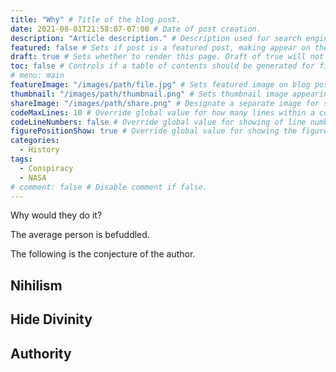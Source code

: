 ```yaml
---
title: "Why" # Title of the blog post.
date: 2021-08-01T21:58:07-07:00 # Date of post creation.
description: "Article description." # Description used for search engine.
featured: false # Sets if post is a featured post, making appear on the home page side bar.
draft: true # Sets whether to render this page. Draft of true will not be rendered.
toc: false # Controls if a table of contents should be generated for first-level links automatically.
# menu: main
featureImage: "/images/path/file.jpg" # Sets featured image on blog post.
thumbnail: "/images/path/thumbnail.png" # Sets thumbnail image appearing inside card on homepage.
shareImage: "/images/path/share.png" # Designate a separate image for social media sharing.
codeMaxLines: 10 # Override global value for how many lines within a code block before auto-collapsing.
codeLineNumbers: false # Override global value for showing of line numbers within code block.
figurePositionShow: true # Override global value for showing the figure label.
categories:
  - History
tags:
  - Conspiracy
  - NASA
# comment: false # Disable comment if false.
---
```


Why would they do it?

The average person is befuddled.

The following is the conjecture of the author.

## Nihilism

## Hide Divinity

## Authority

